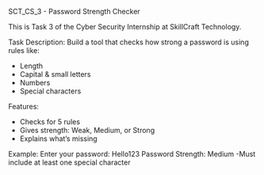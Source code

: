 SCT_CS_3 - Password Strength Checker

This is Task 3 of the Cyber Security Internship at SkillCraft Technology.

Task Description:
Build a tool that checks how strong a password is using rules like:
- Length
- Capital & small letters
- Numbers
- Special characters

Features:
- Checks for 5 rules
- Gives strength: Weak, Medium, or Strong
- Explains what’s missing

Example:
Enter your password: Hello123
Password Strength: Medium
-Must include at least one special character

